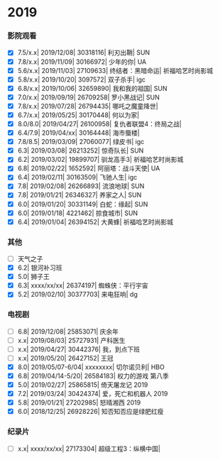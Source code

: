 # 2019

### 影院观看

- [x] 7.5/x.x| 2019/12/08| 30318116| 利刃出鞘| SUN
- [x] 7.8/x.x| 2019/11/09| 30166972| 少年的你| UA
- [x] 5.6/x.x| 2019/11/03| 27109633| 终结者：黑暗命运| 祈福哈艺时尚影城
- [x] 5.8/x.x| 2019/10/20| 3097572| 双子杀手| igc
- [x] 6.8/x.x| 2019/10/06| 32659890| 我和我的祖国| SUN
- [x] 7.0/x.x| 2019/09/19| 26709258| 罗小黑战记| SUN
- [x] 7.8/x.x| 2019/07/28| 26794435| 哪吒之魔童降世|
- [x] 6.7/x.x| 2019/05/25| 30170448| 何以为家|
- [x] 8.0/8.0| 2019/04/27| 26100958| 复仇者联盟4：终局之战|
- [x] 6.4/7.9| 2019/04/xx| 30164448| 海市蜃楼|
- [x] 7.8/8.5| 2019/03/09| 27060077| 绿皮书| igc
- [x] 6.3| 2019/03/08| 26213252| 惊奇队长| SUN
- [x] 6.2| 2019/03/02| 19899707| 驯龙高手3| 祈福哈艺时尚影城
- [x] 6.8| 2019/02/22| 1652592| 阿丽塔：战斗天使| UA
- [x] 6.4| 2019/02/11| 30163509| 飞驰人生| igc
- [x] 7.8| 2019/02/08| 26266893| 流浪地球| SUN
- [x] 7.8| 2019/01/21| 26346327| 养家之人| SUN
- [x] 6.0| 2019/01/20| 30331149| 白蛇：缘起| SUN
- [x] 6.0| 2019/01/18| 4221462| 掠食城市| SUN
- [x] 6.4| 2019/01/04| 26394152| 大黄蜂| 祈福哈艺时尚影城

### 其他

- [ ] 天气之子
- [x] 6.2| 银河补习班
- [x] 5.0| 狮子王
- [x] 6.3| xxxx/xx/xx| 26374197| 蜘蛛侠：平行宇宙
- [x] 5.2| 2019/02/10| 30377703| 来电狂响| dg

### 电视剧

- [ ] 6.8| 2019/12/08| 25853071| 庆余年
- [ ] x.x| 2019/08/03| 25727931| 产科医生
- [ ] x.x| 2019/04/27| 30442376| 我，到点下班
- [ ] x.x| 2019/05/20| 26427152| 王冠
- [x] 8.0| 2019/05/07-6/04| xxxxxxxx| 切尔诺贝利| HBO
- [x] 6.8| 2019/04/14-5/20| 26584183| 权力的游戏 第八季
- [x] 5.0| 2019/02/27| 25865815| 倚天屠龙记 2019
- [x] 7.2| 2019/03/24| 30424374| 爱，死亡和机器人 2019
- [x] 5.8| 2019/01/21| 27202985| 怒晴湘西 2019
- [x] 6.0| 2018/12/25| 26928226| 知否知否应是绿肥红瘦

### 纪录片

- [ ] x.x| xxxx/xx/xx| 27173304| 超级工程3：纵横中国| 
